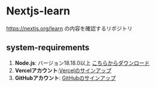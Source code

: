 # Nextjs-learn

<https://nextjs.org/learn> の内容を確認するリポジトリ

## system-requirements

1. **Node.js**: バージョン18.18.0以上 [こちらからダウンロード](https://nodejs.org/)
2. **Vercelアカウント**:[Vercelのサインアップ](https://vercel.com/signup)
3. **GitHubアカウント**: [GitHubのサインアップ](https://github.com/join)
